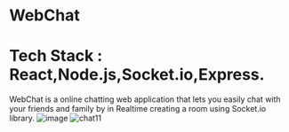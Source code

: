 # WebChat
# Tech Stack : React,Node.js,Socket.io,Express.
WebChat is a online chatting web application that lets you easily chat with your friends and family by in Realtime creating a room using Socket.io library.
![image](https://user-images.githubusercontent.com/67758318/141136996-dc0d3d2b-b3a2-448a-96ea-aea57b457922.png)
![chat11](https://user-images.githubusercontent.com/67758318/141150707-36594902-a46e-413a-a55c-64bdbf4ab450.jpg)

